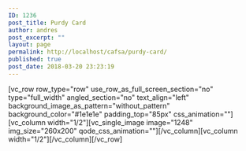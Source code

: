 ```yaml
---
ID: 1236
post_title: Purdy Card
author: andres
post_excerpt: ""
layout: page
permalink: http://localhost/cafsa/purdy-card/
published: true
post_date: 2018-03-20 23:23:19
---
```

[vc_row row_type="row" use_row_as_full_screen_section="no" type="full_width" angled_section="no" text_align="left" background_image_as_pattern="without_pattern" background_color="#1e1e1e" padding_top="85px" css_animation=""][vc_column width="1/2"][vc_single_image image="1248" img_size="260x200" qode_css_animation=""][/vc_column][vc_column width="1/2"][/vc_column][/vc_row]